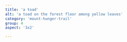 ```yaml
---
title: 'a toad'
alt: 'a toad on the forest floor among yellow leaves'
category: 'mount-hunger-trail'
group: 4
aspect: '3x2'

---
```

